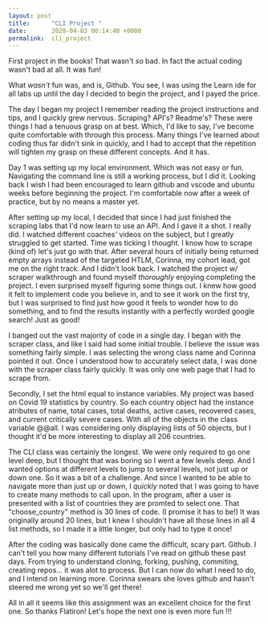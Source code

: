 ```yaml
---
layout: post
title:      "CLI Project "
date:       2020-04-03 00:14:40 +0000
permalink:  cli_project
---
```



First project in the books! That wasn't *so* bad. In fact the actual coding wasn't bad at all. It was fun! 

What *wasn't* fun was, and is, Github. You see, I was using the Learn ide for all labs up until the day I decided to begin the project, and I payed the price.

The day I began my project I remember reading the project instructions and tips,  and I quickly grew nervous. Scraping? API's? Readme's? These were things I had a tenuous grasp on at best. Which, I'd like to say, I've become quite comfortable with through this process. Many things I've learned about coding thus far didn't sink in quickly, and I had to accept that the repetition will tighten my grasp on these different concepts. And it has.

Day 1 was setting up my local environment. Which was not easy or fun. Navigating the command line is still a working process, but I did it. Looking back I wish I had been encouraged to learn github and vscode and ubuntu weeks before beginning the project. I'm comfortable now after a week of practice, but by no means a master yet. 

After setting up my local, I decided that since I had just finished the scraping labs that I'd now learn to use an API. And I gave it a shot. I really did. I watched different coaches' videos on the subject, but I greatly struggled to get started. Time was ticking I thought. I know how to scrape (kind of) let's just go with that. After several hours of initially being returned empty arrays instead of the targeted HTLM, Corinna, my cohort lead, got me on the right track. And I didn't look back. I watched the project w/ scraper walkthrough and found myself *thoroughly* enjoying completing the project. I even surprised myself figuring some things out. I knew how good it felt to implement code you believe in, and to see it work on the first try, but I was surprised to find just how good it feels to wonder how to do something, and to find the results instantly with a perfectly worded google search! Just as good!

I banged out the vast majority of code in a single day. I began with the scraper class, and like I said had some initial trouble. I believe the issue was something fairly simple. I was selecting the wrong class name and Corinna pointed it out. Once I understood how to accurately select data, I was done with the scraper class fairly quickly. It was only one web page that I had to scrape from.

Secondly, I set the html equal to instance variables. My project was based on Covid 19 statistics by country. So each country object had the instance atributes of name, total cases, total deaths, active cases, recovered cases, and current critically severe cases. With all of the objects in the class variable @@all. I was considering only displaying lists of 50 objects, but I thought it'd be more interesting to display all 206 countries. 

The CLI class was certainly the longest. We were only required to go one level deep, but I thought that was boring so I went a few levels deep. And I wanted options at different levels to jump to several levels, not just up or down one. So it was a bit of a challenge. And since I wanted to be able to navigate more than just up or down, I *quickly* noted that I was going to have to create many methods to call upon. In the program, after a user is presented with a list of countries they are promted to select one. That "choose_country" method is 30 lines of code. (I promise it has to be!) It was originally around 20 lines, but I knew I shouldn't have all those lines in all 4 list methods, so I made it a little longer, but only had to type it once! 

After the coding was basically done came the difficult, scary part. Github. I can't tell you how many different tutorials I've read on github these past days. From trying to understand cloning, forking, pushing, commiting, creating repos... it was alot to process. But I can now do what I need to do, and I intend on learning more. Corinna swears she loves github and hasn't steered me wrong yet so we'll get there!

All in all it seems like this assignment was an excellent choice for the first one. So thanks Flatiron! Let's hope the next one is even more fun !!!

